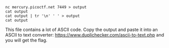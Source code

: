 ```
nc mercury.picoctf.net 7449 > output
cat output
cat output | tr '\n' ' ' > output
cat output
```
This file contains a lot of ASCII code. Copy the output and paste it into an ASCII to text converter: https://www.duplichecker.com/ascii-to-text.php and you will get the flag.
